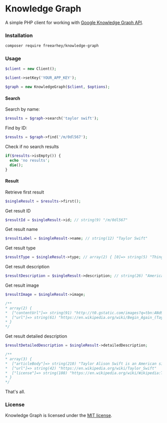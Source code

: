 Knowledge Graph
===============

A simple PHP client for working with [Google Knowledge Graph API](https://developers.google.com/knowledge-graph/).

### Installation
```sh
composer require freearhey/knowledge-graph
```

### Usage

```php
$client = new Client();

$client->setKey('YOUR_APP_KEY');

$graph = new KnowledgeGraph($client, $options);
```

#### Search

Search by name:
```php
$results = $graph->search('taylor swift');
```

Find by ID:
```php
$results = $graph->find('/m/0dl567');
```

Check if no search results
```php
if($results->isEmpty()) {
  echo 'no results';
  die();
}
```

#### Result

Retrieve first result
```php
$singleResult = $results->first();
```

Get result ID
```php
$resultId = $singleResult->id; // string(9) "/m/0dl567"
```

Get result name
```php
$resultLabel = $singleResult->name; // string(12) "Taylor Swift"
```

Get result type
```php
$resultType = $singleResult->type; // array(2) { [0]=> string(5) "Thing", ... }
```

Get result description
```php
$resultDescription = $singleResult->description; // string(26) "American singer-songwriter"
```

Get result image
```php
$resultImage = $singleResult->image;

/**
* array(2) {
*  ["contentUrl"]=> string(91) "http://t0.gstatic.com/images?q=tbn:ANd9GcST848UJ0u31E6aoQfb2nnKZFyad7rwNF0ZLOCACGpu4jnboEzV"
*  ["url"]=> string(61) "https://en.wikipedia.org/wiki/Begin_Again_(Taylor_Swift_song)"
* }
*/
```

Get result detailed description
```php
$resultDetailedDescription = $singleResult->detailedDescription;

/**
* array(3) {
*  ["articleBody"]=> string(210) "Taylor Alison Swift is an American singer-songwriter. One of the leading contemporary recording artists, she is known for narrative songs about her personal life, which have received widespread media coverage."
*  ["url"]=> string(42) "https://en.wikipedia.org/wiki/Taylor_Swift"
*  ["license"]=> string(108) "https://en.wikipedia.org/wiki/Wikipedia:Text_of_Creative_Commons_Attribution-ShareAlike_3.0_Unported_License"
* }
*/
```

That's all.

### License
Knowledge Graph is licensed under the [MIT license](http://opensource.org/licenses/MIT).